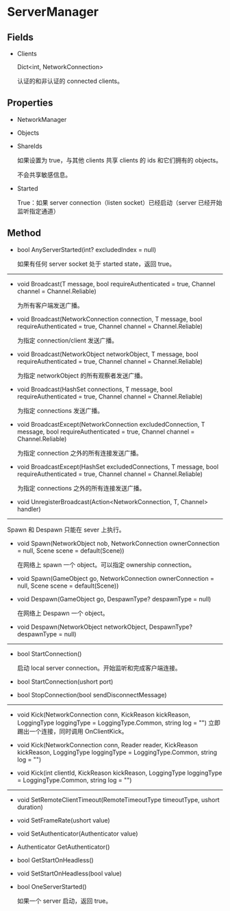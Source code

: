# ServerManager

## Fields

- Clients

  Dict<int, NetworkConnection>

  认证的和非认证的 connected clients。

## Properties

- NetworkManager

- Objects

- ShareIds

  如果设置为 true，与其他 clients 共享 clients 的 ids 和它们拥有的 objects。

  不会共享敏感信息。

- Started

  True：如果 server connection（listen socket）已经启动（server 已经开始监听指定通道）

## Method

- bool AnyServerStarted(int? excludedIndex = null)

  如果有任何 server socket 处于 started state，返回 true。

---

- void Broadcast<T>(T message, bool requireAuthenticated = true, Channel channel = Channel.Reliable)

  为所有客户端发送广播。

- void Broadcast<T>(NetworkConnection connection, T message, bool requireAuthenticated = true, Channel channel = Channel.Reliable)

  为指定 connection/client 发送广播。

- void Broadcast<T>(NetworkObject networkObject, T message, bool requireAuthenticated = true, Channel channel = Channel.Reliable)

  为指定 networkObject 的所有观察者发送广播。

- void Broadcast<T>(HashSet<NetworkConnection> connections, T message, bool requireAuthenticated = true, Channel channel = Channel.Reliable)

  为指定 connections 发送广播。

- void BroadcastExcept<T>(NetworkConnection excludedConnection, T message, bool requireAuthenticated = true, Channel channel = Channel.Reliable)

  为指定 connection 之外的所有连接发送广播。

- void BroadcastExcept<T>(HashSet<NetworkConnection> excludedConnections, T message, bool requireAuthenticated = true, Channel channel = Channel.Reliable)

  为指定 connections 之外的所有连接发送广播。

- void UnregisterBroadcast<T>(Action<NetworkConnection, T, Channel> handler)

---

Spawn 和 Despawn 只能在 sever 上执行。

- void Spawn(NetworkObject nob, NetworkConnection ownerConnection = null, Scene scene = default(Scene))

  在网络上 spawn 一个 object。可以指定 ownership connection。

- void Spawn(GameObject go, NetworkConnection ownerConnection = null, Scene scene = default(Scene))

- void Despawn(GameObject go, DespawnType? despawnType = null)

  在网络上 Despawn 一个 object。

- void Despawn(NetworkObject networkObject, DespawnType? despawnType = null)

---

- bool StartConnection()

  启动 local server connection。开始监听和完成客户端连接。

- bool StartConnection(ushort port)

- bool StopConnection(bool sendDisconnectMessage)

---

- void Kick(NetworkConnection conn, KickReason kickReason, LoggingType loggingType = LoggingType.Common, string log = "")
  立即踢出一个连接，同时调用 OnClientKick。

- void Kick(NetworkConnection conn, Reader reader, KickReason kickReason, LoggingType loggingType = LoggingType.Common, string log = "")

- void Kick(int clientId, KickReason kickReason, LoggingType loggingType = LoggingType.Common, string log = "")

--- 

- void SetRemoteClientTimeout(RemoteTimeoutType timeoutType, ushort duration)

- void SetFrameRate(ushort value)

- void SetAuthenticator(Authenticator value)
- Authenticator GetAuthenticator()

- bool GetStartOnHeadless()
- void SetStartOnHeadless(bool value)

- bool OneServerStarted()
  
  如果一个 server 启动，返回 true。


  